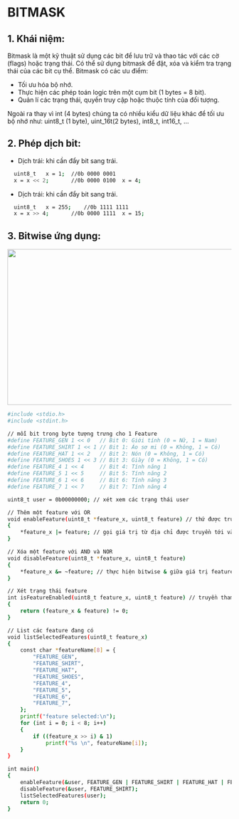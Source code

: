 # BITMASK
## 1. Khái niệm: 
Bitmask là một kỹ thuật sử dụng các bit để lưu trữ và thao tác với các cờ (flags) hoặc trạng thái. Có thể sử dụng bitmask để đặt, xóa và kiểm tra trạng thái của các bit cụ thể. Bitmask có các ưu điểm:
+ Tối ưu hóa bộ nhớ.
+ Thực hiện các phép toán logic trên một cụm bit (1 bytes = 8 bit).
+ Quản lí các trạng thái, quyền truy cập hoặc thuộc tính của đối tượng.

Ngoài ra thay vì int (4 bytes) chúng ta có nhiều kiểu dữ liệu khác để tối ưu bộ nhớ như: uint8_t (1 byte), uint_16t(2 bytes), int8_t, int16_t, …
## 2. Phép dịch bit:
+ Dịch trái: khi cần đẩy bit sang trái.
```bash
  uint8_t   x = 1;	//0b 0000 0001     
  x = x << 2;		//0b 0000 0100  x = 4;
```
+ Dịch trái: khi cần đẩy bit sang trái.
```bash
  uint8_t   x = 255;	//0b 1111 1111     
  x = x >> 4;		//0b 0000 1111  x = 15;

```
## 3. Bitwise ứng dụng:
<p align = "center">
<img src = "https://github.com/user-attachments/assets/c8f53bea-3146-41b2-bcec-e47d74565524" width = "700" height = "350">

```bash
#include <stdio.h>
#include <stdint.h>

// mỗi bit trong byte tượng trưng cho 1 Feature
#define FEATURE_GEN 1 << 0   // Bit 0: Giới tính (0 = Nữ, 1 = Nam)
#define FEATURE_SHIRT 1 << 1 // Bit 1: Áo sơ mi (0 = Không, 1 = Có)
#define FEATURE_HAT 1 << 2   // Bit 2: Nón (0 = Không, 1 = Có)
#define FEATURE_SHOES 1 << 3 // Bit 3: Giày (0 = Không, 1 = Có)
#define FEATURE_4 1 << 4     // Bit 4: Tính năng 1
#define FEATURE_5 1 << 5     // Bit 5: Tính năng 2
#define FEATURE_6 1 << 6     // Bit 6: Tính năng 3
#define FEATURE_7 1 << 7     // Bit 7: Tính năng 4

uint8_t user = 0b00000000; // xét xem các trạng thái user

// Thêm một feature với OR
void enableFeature(uint8_t *feature_x, uint8_t feature) // thứ được truyền tới là địa chỉ feature_x
{
    *feature_x |= feature; // gọi giá trị từ địa chỉ được truyền tới và thực hiện bitwise
}

// Xóa một feature với AND và NOR
void disableFeature(uint8_t *feature_x, uint8_t feature)
{
    *feature_x &= ~feature; // thực hiện bitwise & giữa giá trị feature_x và giá trị nghịch đảo bit của feature
}

// Xét trạng thái feature
int isFeatureEnabled(uint8_t feature_x, uint8_t feature) // truyền tham trị vì không cần thay đổi bit
{
    return (feature_x & feature) != 0;
}

// List các feature đang có
void listSelectedFeatures(uint8_t feature_x)
{
    const char *featureName[8] = {
        "FEATURE_GEN",
        "FEATURE_SHIRT",
        "FEATURE_HAT",
        "FEATURE_SHOES",
        "FEATURE_4",
        "FEATURE_5",
        "FEATURE_6",
        "FEATURE_7",
    };
    printf("feature selected:\n");
    for (int i = 0; i < 8; i++)
    {
        if ((feature_x >> i) & 1)
            printf("%s \n", featureName[i]);
    }
}

int main()
{
    enableFeature(&user, FEATURE_GEN | FEATURE_SHIRT | FEATURE_HAT | FEATURE_SHOES);
    disableFeature(&user, FEATURE_SHIRT);
    listSelectedFeatures(user);
    return 0;
}
```

